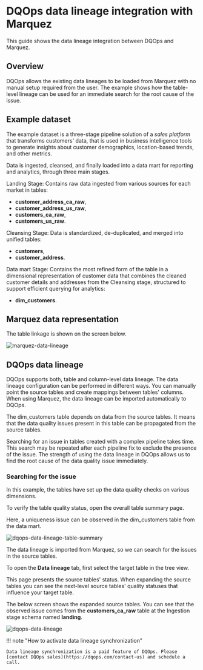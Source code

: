 # DQOps data lineage integration with Marquez
This guide shows the data lineage integration between DQOps and Marquez.

## Overview

DQOps allows the existing data lineages to be loaded from Marquez with no manual setup required from the user. 
The example shows how the table-level lineage can be used for an immediate search for the root cause of the issue.

## Example dataset

The example dataset is a three-stage pipeline solution of a _sales platform_ that transforms customers' data,
that is used in business intelligence tools to generate insights about customer demographics, location-based trends, and other metrics.

Data is ingested, cleansed, and finally loaded into a data mart for reporting and analytics, through three main stages.

Landing Stage: Contains raw data ingested from various sources for each market in tables:
- **customer_address_ca_raw**, 
- **customer_address_us_raw**, 
- **customers_ca_raw**, 
- **customers_us_raw**.

Cleansing Stage: Data is standardized, de-duplicated, and merged into unified tables: 
- **customers**, 
- **customer_address**.

Data mart Stage: Contains the most refined form of the table in a dimensional representation of 
customer data that combines the cleaned customer details and addresses from the Cleansing stage, structured to support efficient querying for analytics:
- **dim_customers**.


## Marquez data representation

The table linkage is shown on the screen below.

![marquez-data-lineage](https://dqops.com/docs/images/integrations/data-lineage/marquez/marquez-data-lineage.png)


## DQOps data lineage

DQOps supports both, table and column-level data lineage. The data lineage configuration can be performed in different ways.
You can manually point the source tables and create mappings between tables' columns.
When using Marquez, the data lineage can be imported automatically to DQOps.

The dim_customers table depends on data from the source tables. 
It means that the data quality issues present in this table can be propagated from the source tables.

Searching for an issue in tables created with a complex pipeline takes time. 
This search may be repeated after each pipeline fix to exclude the presence of the issue.
The strength of using the data lineage in DQOps allows us to find the root cause of the data quality issue immediately.

### Searching for the issue

In this example, the tables have set up the data quality checks on various dimensions.

To verify the table quality status, open the overall table summary page.

Here, a uniqueness issue can be observed in the dim_customers table from the data mart.

![dqops-data-lineage-table-summary](https://dqops.com/docs/images/integrations/data-lineage/marquez/dqops-data-lineage-table-summery.png)

The data lineage is imported from Marquez, so we can search for the issues in the source tables.

To open the **Data lineage** tab, first select the target table in the tree view.

This page presents the source tables' status. When expanding the source tables you can see the next-level source tables' quality statuses that influence your target table.

The below screen shows the expanded source tables. You can see that the observed issue comes from the **customers_ca_raw** table at the Ingestion stage schema named **landing**.


![dqops-data-lineage](https://dqops.com/docs/images/integrations/data-lineage/marquez/dqops-data-lineage2.png)



!!! note "How to activate data lineage synchronization"

    Data lineage synchronization is a paid feature of DQOps. Please [contact DQOps sales](https://dqops.com/contact-us) and schedule a call.

